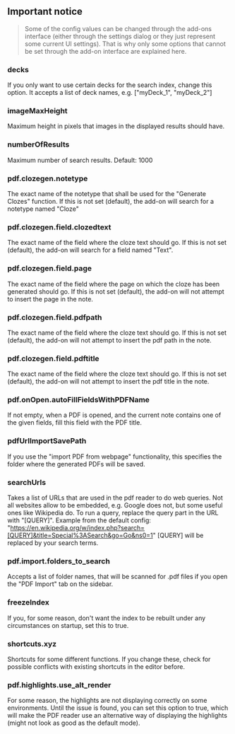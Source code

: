 ## Important notice
> Some of the config values can be changed through the add-ons interface (either through the settings dialog or they just represent some current UI settings).
> That is why only some options that cannot be set through the add-on interface are explained here.

### decks
If you only want to use certain decks for the search index, change this option. It accepts a list of deck names, 
e.g. ["myDeck_1", "myDeck_2"]

### imageMaxHeight 
Maximum height in pixels that images in the displayed results should have.

### numberOfResults
Maximum number of search results. Default: 1000

### pdf.clozegen.notetype
The exact name of the notetype that shall be used for the "Generate Clozes" function.
If this is not set (default), the add-on will search for a notetype named "Cloze"

### pdf.clozegen.field.clozedtext
The exact name of the field where the cloze text should go.
If this is not set (default), the add-on will search for a field named "Text".

### pdf.clozegen.field.page
The exact name of the field where the page on which the cloze has been generated should go.
If this is not set (default), the add-on will not attempt to insert the page in the note.

### pdf.clozegen.field.pdfpath
The exact name of the field where the cloze text should go.
If this is not set (default), the add-on will not attempt to insert the pdf path in the note.

### pdf.clozegen.field.pdftitle
The exact name of the field where the cloze text should go.
If this is not set (default), the add-on will not attempt to insert the pdf title in the note.

### pdf.onOpen.autoFillFieldsWithPDFName
If not empty, when a PDF is opened, and the current note contains one of the given fields, fill this field with the PDF title.

### pdfUrlImportSavePath
If you use the "import PDF from webpage" functionality, this specifies the folder where the generated PDFs will be saved.

### searchUrls
Takes a list of URLs that are used in the pdf reader to do web queries. Not all websites allow to be embedded, e.g. Google does not, but some useful ones like Wikipedia do. To run a query, replace the query part in the URL with "[QUERY]".
Example from the default config:
"https://en.wikipedia.org/w/index.php?search=[QUERY]&title=Special%3ASearch&go=Go&ns0=1"
[QUERY] will be replaced by your search terms.

### pdf.import.folders_to_search
Accepts a list of folder names, that will be scanned for .pdf files if you open the "PDF Import" tab on the sidebar.

### freezeIndex
If you, for some reason, don't want the index to be rebuilt under any circumstances on startup, set this to true.

### shortcuts.xyz
Shortcuts for some different functions. If you change these, check for possible conflicts with existing shortcuts in the editor before.

### pdf.highlights.use_alt_render
For some reason, the highlights are not displaying correctly on some environments. Until the issue is found, you can set this option to true, 
which will make the PDF reader use an alternative way of displaying the highlights (might not look as good as the default mode).
